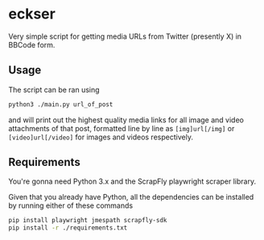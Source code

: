 # eckser

Very simple script for getting media URLs from Twitter (presently X) in BBCode form.

## Usage

The script can be ran using

```bash
python3 ./main.py url_of_post
```

and will print out the highest quality media links for all image and video attachments of that post, formatted line by line as `[img]url[/img]` or `[video]url[/video]` for images and videos respectively.

## Requirements

You're gonna need Python 3.x and the ScrapFly playwright scraper library.

Given that you already have Python, all the dependencies can be installed by running either of these commands

```bash
pip install playwright jmespath scrapfly-sdk
pip install -r ./requirements.txt
```

